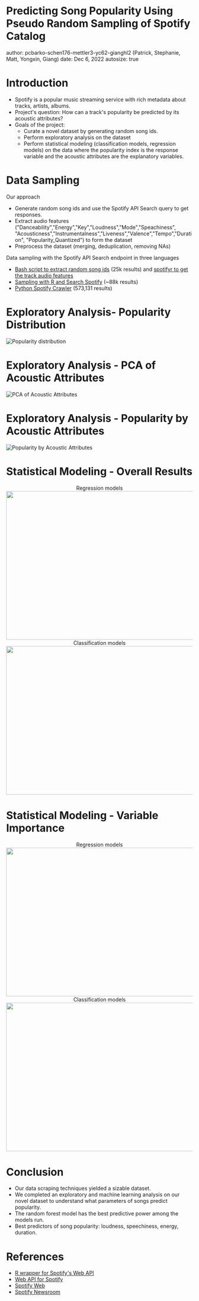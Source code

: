 Predicting Song Popularity Using Pseudo Random Sampling of Spotify Catalog
========================================================
author: pcbarko-schen176-mettler3-yc62-gianghl2 (Patrick, Stephanie, Matt, Yongxin, Giang)
date: Dec 6, 2022
autosize: true


Introduction
========================================================
- Spotify is a popular music streaming service with rich metadata about tracks, artists, albums.
- Project's question: How can a track's popularity be predicted by its acoustic attributes?
- Goals of the project:
  + Curate a novel dataset by generating random song ids.
  + Perform exploratory analysis on the dataset
  + Perform statistical modeling (classification models, regression models) on the data where the popularity index is the
  response variable and the acoustic attributes are the explanatory variables.


Data Sampling
========================================================
Our approach
- Generate random song ids and use the Spotify API Search query to get responses.
- Extract audio features ("Danceability","Energy","Key","Loudness","Mode","Speachiness",
"Acousticness","Instrumentalness","Liveness","Valence","Tempo","Duration",
"Popularity_Quantized") to form the dataset
- Preprocess the dataset (merging, deduplication, removing NAs)

Data sampling with the Spotify API Search endpoint in three languages
- [Bash script to extract random song ids](https://github.com/illinois-stat447/fa22-prj-pcbarko-schen176--mettler3-yc62-gianghl2/blob/main/Old_Analysis/spotify_scraping.sh) (25k results) and [spotifyr to get the track audio features](https://github.com/illinois-stat447/fa22-prj-pcbarko-schen176--mettler3-yc62-gianghl2/blob/main/Old_Analysis/track_features_25k.R)
- [Sampling with R and Search Spotify](https://github.com/illinois-stat447/fa22-prj-pcbarko-schen176--mettler3-yc62-gianghl2/blob/main/Old_Analysis/Sampling_Using_SearchSpotify.R) (~88k results)
- [Python Spotify Crawler](https://github.com/illinois-stat447/fa22-prj-pcbarko-schen176--mettler3-yc62-gianghl2/blob/main/Old_Analysis/Use%20Python%20to%20get%20Spotify%20Data) (573,131 results)

Exploratory Analysis- Popularity Distribution
========================================================
![Popularity distribution](https://raw.githubusercontent.com/illinois-stat447/fa22-prj-pcbarko-schen176--mettler3-yc62-gianghl2/main/Final_Project/Descriptive%20Plots/image001.png)

Exploratory Analysis - PCA of Acoustic Attributes
========================================================
![PCA of Acoustic Attributes](https://raw.githubusercontent.com/illinois-stat447/fa22-prj-pcbarko-schen176--mettler3-yc62-gianghl2/main/Final_Project/Descriptive%20Plots/image003.png)

Exploratory Analysis - Popularity by Acoustic Attributes
========================================================
![Popularity by Acoustic Attributes](https://raw.githubusercontent.com/illinois-stat447/fa22-prj-pcbarko-schen176--mettler3-yc62-gianghl2/main/Final_Project/Descriptive%20Plots/image004.png)


Statistical Modeling - Overall Results
========================================================

<div align="center"> Regression models </div>
<div align="center">
<img src="https://raw.githubusercontent.com/illinois-stat447/fa22-prj-pcbarko-schen176--mettler3-yc62-gianghl2/main/Final_Project/reg_summary.png" width=600 height=400>
</div>

<div align="center"> Classification models </div>
<div align="center">
<img src="https://raw.githubusercontent.com/illinois-stat447/fa22-prj-pcbarko-schen176--mettler3-yc62-gianghl2/main/Final_Project/cl_summary.png" width=600 height=400>
</div>


Statistical Modeling - Variable Importance
========================================================
<div align="center"> Regression models </div>
<div align="center">
<img src="https://raw.githubusercontent.com/illinois-stat447/fa22-prj-pcbarko-schen176--mettler3-yc62-gianghl2/main/Final_Project/rf_reg_varimp.png" width=600 height=400>
</div>

<div align="center"> Classification models </div>
<div align="center">
<img src="https://raw.githubusercontent.com/illinois-stat447/fa22-prj-pcbarko-schen176--mettler3-yc62-gianghl2/main/Final_Project/rf_cl_varimp.png" width=600 height=400>
</div>

Conclusion
========================================================
- Our data scraping techniques yielded a sizable dataset.
- We completed an exploratory and machine learning analysis on our novel dataset to understand what parameters of songs predict popularity.
- The random forest model has the best predictive power among the models run.
- Best predictors of song popularity: loudness, speechiness, energy, duration.

References
========================================================
- [R wrapper for Spotify's Web API](https://github.com/charlie86/spotifyr)
- [Web API for Spotify](https://developer.spotify.com/documentation/web-api/)
- [Spotify Web](https://open.spotify.com/)
- [Spotify Newsroom](https://newsroom.spotify.com/company-info/)
